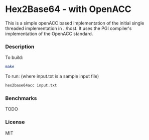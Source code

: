 # Hex2Base64 - with OpenACC
This is a simple openACC based implementation of the initial single threaded implementation in ../host. It uses the PGI compiler's implementation of the OpenACC standard.
### Description
To build:
```sh
make
```
To run: (where input.txt is a sample input file)
```sh
hex2base64acc input.txt
```
### Benchmarks
TODO
### License
MIT

